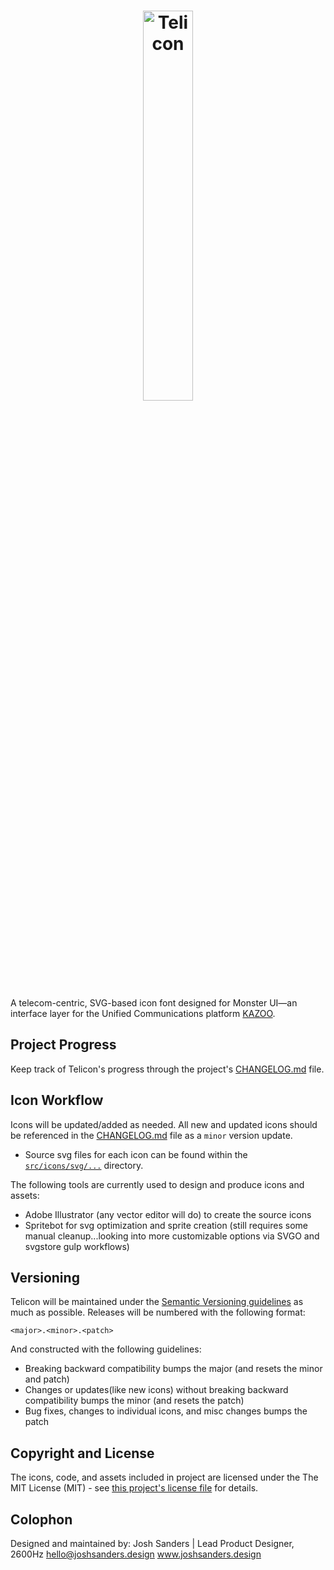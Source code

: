 <h1 align="center"><img src="https://cdn.rawgit.com/joshsanders/telicon/13de470a/docs/logo.svg" alt="Telicon" width="40%"></h1>

<!-- ![Telicon Logo ](https://cdn.rawgit.com/joshsanders/telicon/49201d3c/docs/logo.svg) -->

A telecom-centric, SVG-based icon font designed for Monster UI&mdash;an interface layer for the Unified Communications platform [KAZOO](https://github.com/2600hz/kazoo).

## Project Progress
Keep track of Telicon's progress through the project's [CHANGELOG.md](https://github.com/joshsanders/telicon/blob/master/CHANGELOG.md) file.

## Icon Workflow
Icons will be updated/added as needed. All new and updated icons should be referenced in the [CHANGELOG.md](https://github.com/joshsanders/telicon/blob/master/CHANGELOG.md) file as a `minor` version update.

* Source svg files for each icon can be found within the [`src/icons/svg/...`](https://github.com/joshsanders/telicon/tree/master/src/icons/svg) directory.

The following tools are currently used to design and produce icons and assets:

* Adobe Illustrator (any vector editor will do) to create the source icons
* Spritebot for svg optimization and sprite creation (still requires some manual cleanup...looking into more customizable options via SVGO and svgstore gulp workflows)

## Versioning
Telicon will be maintained under the [Semantic Versioning guidelines](http://semver.org) as much as possible. Releases will be numbered with the following format:

`<major>.<minor>.<patch>`

And constructed with the following guidelines:

* Breaking backward compatibility bumps the major (and resets the minor and patch)
* Changes or updates(like new icons) without breaking backward compatibility bumps the minor (and resets the patch)
* Bug fixes, changes to individual icons, and misc changes bumps the patch

## Copyright and License
The icons, code, and assets included in project are licensed under the The MIT License (MIT) - see [this project's license file](https://github.com/joshsanders/telicon/blob/master/LICENSE.md) for details.

## Colophon
Designed and maintained by: 
Josh Sanders | Lead Product Designer, 2600Hz
hello@joshsanders.design
www.joshsanders.design
